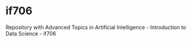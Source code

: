 # if706
Repository with Advanced Topics in Artificial Intelligence - Introduction to Data Science - if706
